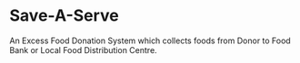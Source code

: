 
# Save-A-Serve

An Excess Food Donation System which collects foods from Donor to Food Bank or Local Food Distribution Centre.
